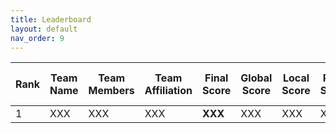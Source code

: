 ```yaml
---
title: Leaderboard
layout: default
nav_order: 9
---
```

| **Rank** | **Team Name** | **Team Members**                              | **Team Affiliation**                      | **Final Score** | **Global Score** | **Local Score** | **Pixel Score** | **Landmark Score** |     **GPE (mm)**      |     **GLE (mm)**      |     **LPE (mm)**     |     **LLE (mm)**     | **Run Time (s)** |
|----------|---------------|-----------------------------------------------|-------------------------------------------|-----------------|------------------|-----------------|-----------------|--------------------|------------------|------------------|-----------------|-----------------|------------------|
|  1   | XXX | XXX | XXX |  **XXX**   | XXX  |  XXX   |  XXX  |  XXX   |  XXX  |  XXX  | XXX | XXX | XXX  |

